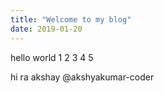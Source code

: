```yaml
---
title: "Welcome to my blog"
date: 2019-01-20
---
```

hello world
1
2
3
4
5

hi ra akshay @akshyakumar-coder
